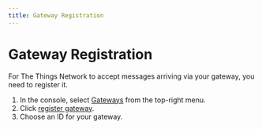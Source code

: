 ```yaml
---
title: Gateway Registration
---
```


# Gateway Registration

For The Things Network to accept messages arriving via your gateway, you need to register it.

1.  In the console, select [Gateways](https://preview.console.thethingsnetwork.org/gateways) from the top-right menu.
2.  Click [register gateway](https://preview.console.thethingsnetwork.org/gateways/register).
3.  Choose an ID for your gateway.
